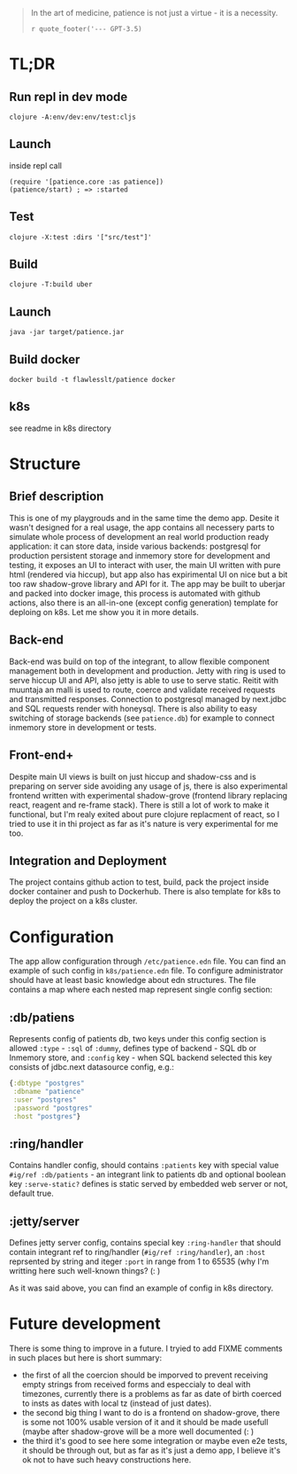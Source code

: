 > In the art of medicine, patience is not just a virtue - it is a necessity.
>
> `r quote_footer('--- GPT-3.5)`

# TL;DR
## Run repl in dev mode
```
clojure -A:env/dev:env/test:cljs
```
## Launch
inside repl call
```
(require '[patience.core :as patience])
(patience/start) ; => :started
```
## Test
```
clojure -X:test :dirs '["src/test"]'
```
## Build
```
clojure -T:build uber
```
## Launch
```
java -jar target/patience.jar
```
## Build docker
```
docker build -t flawlesslt/patience docker
```
## k8s
see readme in k8s directory

# Structure
## Brief description
This is one of my playgrouds and in the same time the demo app. Desite it wasn't designed for a real usage, the app
contains all necessery parts to simulate whole process of development an real world production ready application: it can
store data, inside various backends: postgresql for production persistent storage and inmemory store for development and
testing, it exposes an UI to interact with user, the main UI written with pure html (rendered via hiccup), but app also
has expirimental UI on nice but a bit too raw shadow-grove library and API for it. The app may be built to uberjar and
packed into docker image, this process is automated with github actions, also there is an all-in-one (except config
generation) template for deploing on k8s. Let me show you it in more details.

## Back-end
Back-end was build on top of the integrant, to allow flexible component management both in development and
production. Jetty with ring is used to serve hiccup UI and API, also jetty is able to use to serve static. Reitit with
muuntaja an malli is used to route, coerce and validate received requests and transmitted responses. Connection to
postgresql managed by next.jdbc and SQL requests render with honeysql. There is also ability to easy switching of
storage backends (see `patience.db`) for example to connect inmemory store in development or tests.

## Front-end+
Despite main UI views is built on just hiccup and shadow-css and is preparing on server side avoiding any usage of js,
there is also experimental frontend written with experimental shadow-grove (frontend library replacing react, reagent
and re-frame stack). There is still a lot of work to make it functional, but I'm realy exited about pure clojure
replacment of react, so I tried to use it in thi project as far as it's nature is very experimental for me too.

## Integration and Deployment
The project contains github action to test, build, pack the project inside docker container and push to Dockerhub. There
is also template for k8s to deploy the project on a k8s cluster.

# Configuration
The app allow configuration through `/etc/patience.edn` file. You can find an example of such config in
`k8s/patience.edn` file.  To configure administrator should have at least basic knowledge about edn structures. The file
contains a map where each nested map represent single config section:
## :db/patiens
Represents config of patients db, two keys under this config section is allowed `:type` - `:sql` of `:dummy`, defines
type of backend - SQL db or Inmemory store, and `:config` key - when SQL backend selected this key consists of jdbc.next
datasource config, e.g.:
```clj
{:dbtype "postgres"
 :dbname "patience"
 :user "postgres"
 :password "postgres"
 :host "postgres"}
```
## :ring/handler
Contains handler config, should contains `:patients` key with special value `#ig/ref :db/patients` - an integrant link
to patients db and optional boolean key `:serve-static?` defines is static served by embedded web server or not,
default true.
## :jetty/server
Defines jetty server config, contains special key `:ring-handler` that should contain integrant ref to ring/handler
(`#ig/ref :ring/handler`), an `:host` reprsented by string and iteger `:port` in range from 1 to 65535 (why I'm
writting here such well-known things? (: )

As it was said above, you can find an example of config in k8s directory.

# Future development
There is some thing to improve in a future. I tryied to add FIXME comments in such places but here is short summary:
- the first of all the coercion should be imporved to prevent receiving empty strings from received forms and
especcialy to deal with timezones, currently there is a problems as far as date of birth coerced to insts as dates with
local tz (instead of just dates).
- the second big thing I want to do is a frontend on shadow-grove, there is some not 100% usable version of it and it
should be made usefull (maybe after shadow-grove will be a more well documented (: )
- the third it's good to see here some integration or maybe even e2e tests, it should be through out, but as far as
it's just a demo app, I believe it's ok not to have such heavy constructions here.
